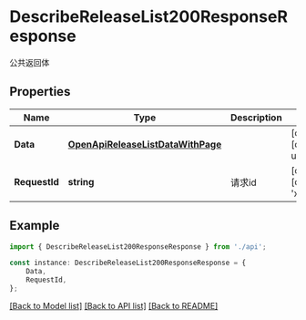 # DescribeReleaseList200ResponseResponse

公共返回体

## Properties

Name | Type | Description | Notes
------------ | ------------- | ------------- | -------------
**Data** | [**OpenApiReleaseListDataWithPage**](OpenApiReleaseListDataWithPage.md) |  | [optional] [default to undefined]
**RequestId** | **string** | 请求id | [optional] [default to 'xxxxx']

## Example

```typescript
import { DescribeReleaseList200ResponseResponse } from './api';

const instance: DescribeReleaseList200ResponseResponse = {
    Data,
    RequestId,
};
```

[[Back to Model list]](../README.md#documentation-for-models) [[Back to API list]](../README.md#documentation-for-api-endpoints) [[Back to README]](../README.md)

